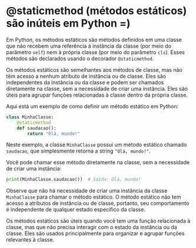 # @staticmethod (métodos estáticos) são inúteis em Python =)

Em Python, os métodos estáticos são métodos definidos em uma classe que não recebem uma referência à instância da classe (por meio do parâmetro `self`) nem à própria classe (por meio do parâmetro `cls`). Esses métodos são declarados usando o decorador `@staticmethod`.

Os métodos estáticos são semelhantes aos métodos de classe, mas não têm acesso a nenhum atributo de instância ou de classe. Eles são independentes da instância ou da classe e podem ser chamados diretamente na classe, sem a necessidade de criar uma instância. Eles são úteis para agrupar funções relacionadas à classe dentro da própria classe.

Aqui está um exemplo de como definir um método estático em Python:

```python
class MinhaClasse:
    @staticmethod
    def saudacao():
        return "Olá, mundo!"
```

Neste exemplo, a classe `MinhaClasse` possui um método estático chamado `saudacao`, que simplesmente retorna a string `"Olá, mundo!"`.

Você pode chamar esse método diretamente na classe, sem a necessidade de criar uma instância:

```python
print(MinhaClasse.saudacao())  # Saída: Olá, mundo!
```

Observe que não há necessidade de criar uma instância da classe `MinhaClasse` para chamar o método estático. O método estático não tem acesso a atributos de instância ou de classe, portanto, seu comportamento é independente de qualquer estado específico da classe.

Os métodos estáticos são úteis quando você tem uma função relacionada à classe, mas que não precisa interagir com o estado da instância ou da classe. Eles são usados principalmente para organizar e agrupar funções relevantes à classe.